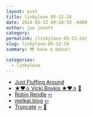 ```yaml
---
layout: post
title: linkylove 05-12-24
date: 2024-05-12 09:20:33 -0400
author: joe jenett
category: 
permalink: /linkylove-05-12-24/
slug: linkylove-05-12-24
summary: 😎 have a donut!

categories:
  - linkylove
---
```

<ul class="linkylove">
	<li><a title="Lav &amp; Val" href="https://justfluffingaround.neocities.org/">Just Fluffing Around</a></li>
	<li><a title="Tech Blog" href="https://vickiboykis.com/">★❤✰ Vicki Boykis ★❤✰</a> <a href="https://pinboard.in/u:ramblinggit">📌</a></li>
	<li><a title="Robin Rendle — Designer and writer." href="https://robinrendle.com/">Robin Rendle</a>  <a title="source" href="https://adactio.com/"><span style="color:blue;">&#8678;</span></a></li>
	<li><a title="melanie kat" href="https://melkat.blog/">melkat.blog</a>  <a title="source" href="https://bacardi55.io/pages/more/"><span style="color:blue;">&#8678;</span></a></li>
	<li><a title="Truncate: A word-based strategy game" href="https://truncate.town/">Truncate</a>  <a title="source" href="https://wiki.joejenett.com/diversions:05-01-24"><span style="color:blue;">&#8678;</span></a> <a href="https://pinboard.in/u:tdjones">📌</a></li>
</ul>
<a style="display:none;" href="https://brid.gy/publish/mastodon"><small>(cross-posted to mastodon)</small></a>